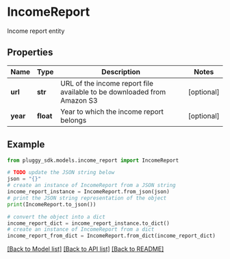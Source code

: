 # IncomeReport

Income report entity

## Properties

Name | Type | Description | Notes
------------ | ------------- | ------------- | -------------
**url** | **str** | URL of the income report file available to be downloaded from Amazon S3 | [optional] 
**year** | **float** | Year to which the income report belongs | [optional] 

## Example

```python
from pluggy_sdk.models.income_report import IncomeReport

# TODO update the JSON string below
json = "{}"
# create an instance of IncomeReport from a JSON string
income_report_instance = IncomeReport.from_json(json)
# print the JSON string representation of the object
print(IncomeReport.to_json())

# convert the object into a dict
income_report_dict = income_report_instance.to_dict()
# create an instance of IncomeReport from a dict
income_report_from_dict = IncomeReport.from_dict(income_report_dict)
```
[[Back to Model list]](../README.md#documentation-for-models) [[Back to API list]](../README.md#documentation-for-api-endpoints) [[Back to README]](../README.md)


